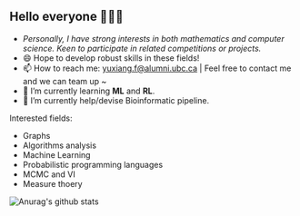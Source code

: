 ## Hello everyone 👋👋👋

- *Personally, I have strong interests in both mathematics and computer science. Keen to participate in related competitions or projects.*
- 😄 Hope to develop robust skills in these fields! 
- 📫 How to reach me: yuxiang.f@alumni.ubc.ca | Feel free to contact me and we can team up ~
- 🌱 I’m currently learning **ML** and **RL**.
- 🔭 I’m currently help/devise Bioinformatic pipeline.

Interested fields:
- Graphs
- Algorithms analysis
- Machine Learning
- Probabilistic programming languages
- MCMC and VI
- Measure thoery


![Anurag's github stats](https://github-readme-stats.vercel.app/api?username=felix-yuxiang&show_icons=true&theme=cobalt)
<!--
**blackswanblood/blackswanblood** is a ✨ _special_ ✨ repository because its `README.md` (this file) appears on your GitHub profile.

Here are some ideas to get you started:

- 🔭 I’m currently working on ...
- 🌱 I’m currently learning ...
- 👯 I’m looking to collaborate on ...
- 🤔 I’m looking for help with ...
- 💬 Ask me about ...
- 📫 How to reach me: ...
- 😄 Pronouns: ...
- ⚡ Fun fact: ...
-->
